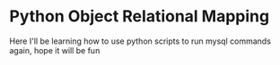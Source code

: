 # Python Object Relational Mapping
Here I'll be learning how to use python scripts to run mysql commands again, hope it will be fun
